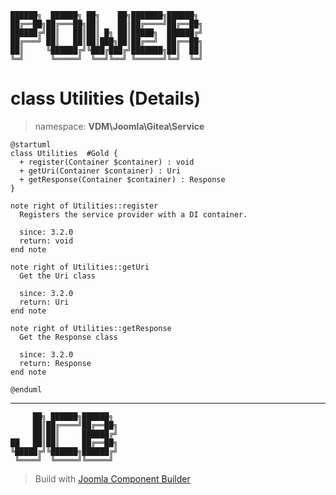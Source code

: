 ```
██████╗  ██████╗ ██╗    ██╗███████╗██████╗
██╔══██╗██╔═══██╗██║    ██║██╔════╝██╔══██╗
██████╔╝██║   ██║██║ █╗ ██║█████╗  ██████╔╝
██╔═══╝ ██║   ██║██║███╗██║██╔══╝  ██╔══██╗
██║     ╚██████╔╝╚███╔███╔╝███████╗██║  ██║
╚═╝      ╚═════╝  ╚══╝╚══╝ ╚══════╝╚═╝  ╚═╝
```
# class Utilities (Details)
> namespace: **VDM\Joomla\Gitea\Service**
```uml
@startuml
class Utilities  #Gold {
  + register(Container $container) : void
  + getUri(Container $container) : Uri
  + getResponse(Container $container) : Response
}

note right of Utilities::register
  Registers the service provider with a DI container.

  since: 3.2.0
  return: void
end note

note right of Utilities::getUri
  Get the Uri class

  since: 3.2.0
  return: Uri
end note

note right of Utilities::getResponse
  Get the Response class

  since: 3.2.0
  return: Response
end note
 
@enduml
```

---
```
     ██╗ ██████╗██████╗
     ██║██╔════╝██╔══██╗
     ██║██║     ██████╔╝
██   ██║██║     ██╔══██╗
╚█████╔╝╚██████╗██████╔╝
 ╚════╝  ╚═════╝╚═════╝
```
> Build with [Joomla Component Builder](https://git.vdm.dev/joomla/Component-Builder)

